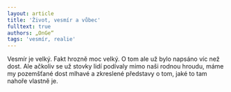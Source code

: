 ```yaml
---
layout: article
title: 'Život, vesmír a vůbec'
fulltext: true
authors: „OnGe“
tags: 'vesmír, realie'
---
```


Vesmír je velký. Fakt hrozně moc velký.
O tom ale už bylo napsáno víc než dost.
Ale ačkoliv se už stovky lidí podívaly mimo
naši rodnou hroudu, máme my pozemšťané
dost mlhavé a zkreslené představy
o tom, jaké to tam nahoře vlastně je.
